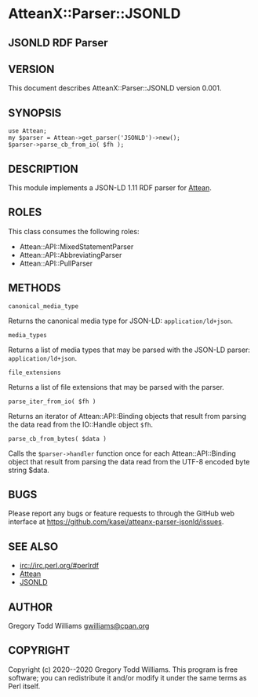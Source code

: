 # AtteanX::Parser::JSONLD

## JSONLD RDF Parser

## VERSION

This document describes AtteanX::Parser::JSONLD version 0.001.

## SYNOPSIS

    use Attean;
    my $parser = Attean->get_parser('JSONLD')->new();
    $parser->parse_cb_from_io( $fh );

## DESCRIPTION

This module implements a JSON-LD 1.11 RDF parser for [Attean](https://metacpan.org/pod/Attean).

## ROLES

This class consumes the following roles:

* Attean::API::MixedStatementParser
* Attean::API::AbbreviatingParser
* Attean::API::PullParser

## METHODS

`canonical_media_type`

Returns the canonical media type for JSON-LD: `application/ld+json`.

`media_types`

Returns a list of media types that may be parsed with the JSON-LD
parser: `application/ld+json`.

`file_extensions`

Returns a list of file extensions that may be parsed with the
parser.

`parse_iter_from_io( $fh )`

Returns an iterator of Attean::API::Binding objects that result from
parsing the data read from the IO::Handle object `$fh`.

`parse_cb_from_bytes( $data )`

Calls the `$parser->handler` function once for each
Attean::API::Binding object that result from parsing the data read
from the UTF-8 encoded byte string $data.

## BUGS

Please report any bugs or feature requests to through the GitHub web
interface at <https://github.com/kasei/atteanx-parser-jsonld/issues>.

## SEE ALSO

* <irc://irc.perl.org/#perlrdf>
* [Attean](https://metacpan.org/pod/Attean)
* [JSONLD](https://metacpan.org/pod/JSONLD)

## AUTHOR

Gregory Todd Williams <gwilliams@cpan.org>

## COPYRIGHT

Copyright (c) 2020--2020 Gregory Todd Williams. This program is free
software; you can redistribute it and/or modify it under the same terms
as Perl itself.
